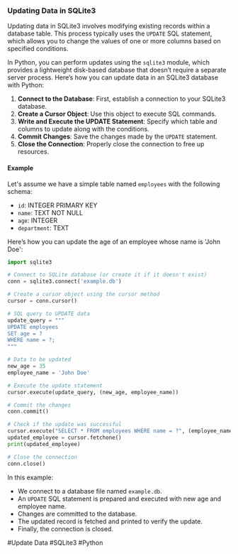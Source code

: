 ### Updating Data in SQLite3

Updating data in SQLite3 involves modifying existing records within a database table. This process typically uses the `UPDATE` SQL statement, which allows you to change the values of one or more columns based on specified conditions.

In Python, you can perform updates using the `sqlite3` module, which provides a lightweight disk-based database that doesn’t require a separate server process. Here’s how you can update data in an SQLite3 database with Python:

1. **Connect to the Database**: First, establish a connection to your SQLite3 database.
2. **Create a Cursor Object**: Use this object to execute SQL commands.
3. **Write and Execute the UPDATE Statement**: Specify which table and columns to update along with the conditions.
4. **Commit Changes**: Save the changes made by the `UPDATE` statement.
5. **Close the Connection**: Properly close the connection to free up resources.

#### Example

Let's assume we have a simple table named `employees` with the following schema:

- `id`: INTEGER PRIMARY KEY
- `name`: TEXT NOT NULL
- `age`: INTEGER
- `department`: TEXT

Here’s how you can update the age of an employee whose name is 'John Doe':

```python
import sqlite3

# Connect to SQLite database (or create it if it doesn't exist)
conn = sqlite3.connect('example.db')

# Create a cursor object using the cursor method
cursor = conn.cursor()

# SQL query to UPDATE data
update_query = """
UPDATE employees
SET age = ?
WHERE name = ?;
"""

# Data to be updated
new_age = 35
employee_name = 'John Doe'

# Execute the update statement
cursor.execute(update_query, (new_age, employee_name))

# Commit the changes
conn.commit()

# Check if the update was successful
cursor.execute("SELECT * FROM employees WHERE name = ?", (employee_name,))
updated_employee = cursor.fetchone()
print(updated_employee)

# Close the connection
conn.close()
```

In this example:
- We connect to a database file named `example.db`.
- An `UPDATE` SQL statement is prepared and executed with new age and employee name.
- Changes are committed to the database.
- The updated record is fetched and printed to verify the update.
- Finally, the connection is closed.

#Update Data #SQLite3 #Python